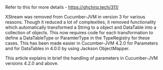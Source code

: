 Refer to this for more details - https://ghchirp.tech/311/

XStream was removed from Cucumber-JVM in version 3 for various reasons. Though it reduced a lot of complexities, it removed functionality which automatically transformed a String to a object and DataTable into a collection of objects. This now requires code for each transformation to define a DataTableType or ParamterType in the TypeRegistry for these cases. This has been made easier in Cucumber-JVM 4.2.0 for Parameters and for DataTables in 4.0.0 by using Jackson ObjectMapper.

This article explains in brief the handling of parameters in Cucumber-JVM versions 4.2.0 and above.
